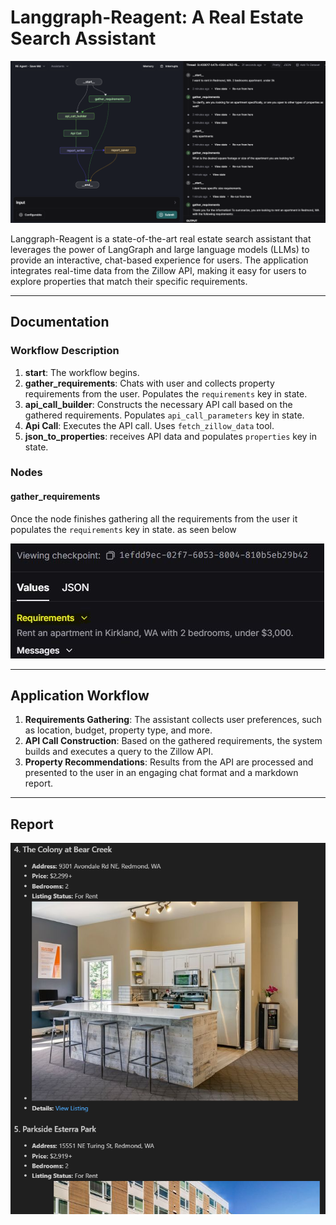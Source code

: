 # Langgraph-Reagent: A Real Estate Search Assistant

![Workflow](https://github.com/dcflorencio/langgraph-reagent/blob/main/static/agent_ui_2.png)


Langgraph-Reagent is a state-of-the-art real estate search assistant that leverages the power of LangGraph and large language models (LLMs) to provide an interactive, chat-based experience for users. The application integrates real-time data from the Zillow API, making it easy for users to explore properties that match their specific requirements.

---

## Documentation

### Workflow Description

1. **__start__**: The workflow begins.
2. **gather_requirements**: Chats with user and collects property requirements from the user. Populates the `requirements` key in state.
3. **api_call_builder**: Constructs the necessary API call based on the gathered requirements. Populates `api_call_parameters` key in state.
4. **Api Call**: Executes the API call. Uses `fetch_zillow_data` tool.
5. **json_to_properties**: receives API data and populates `properties` key in state.


### Nodes
#### gather_requirements
Once the node finishes gathering all the requirements from the user it populates the `requirements` key in state. as seen below

![Gather_Requirements](https://github.com/dcflorencio/reagent_ui/blob/main/static/gather_req.JPG)



---

## Application Workflow

1. **Requirements Gathering**: The assistant collects user preferences, such as location, budget, property type, and more.
2. **API Call Construction**: Based on the gathered requirements, the system builds and executes a query to the Zillow API.
3. **Property Recommendations**: Results from the API are processed and presented to the user in an engaging chat format and a markdown report.

---

## Report

![Workflow](https://github.com/dcflorencio/langgraph-reagent/blob/main/static/report.PNG)